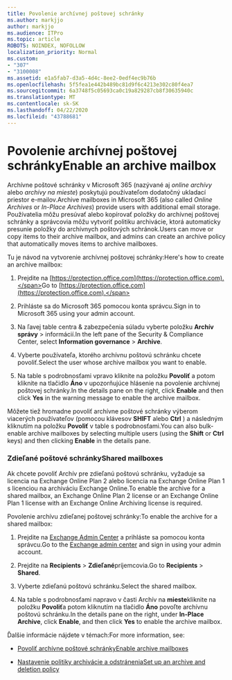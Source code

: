 ```yaml
---
title: Povolenie archívnej poštovej schránky
ms.author: markjjo
author: markjjo
ms.audience: ITPro
ms.topic: article
ROBOTS: NOINDEX, NOFOLLOW
localization_priority: Normal
ms.custom:
- "307"
- "3100008"
ms.assetid: e1a5fab7-d3a5-4d4c-8ee2-0edf4ec9b76b
ms.openlocfilehash: 5f5fea1e442b489bc81d9f6c4213e302c80f4ea7
ms.sourcegitcommit: 6a3748f5c05693ca0c19a829287cb8f30635940c
ms.translationtype: MT
ms.contentlocale: sk-SK
ms.lasthandoff: 04/22/2020
ms.locfileid: "43788681"
---
```

# <a name="enable-an-archive-mailbox"></a><span data-ttu-id="15f0e-102">Povolenie archívnej poštovej schránky</span><span class="sxs-lookup"><span data-stu-id="15f0e-102">Enable an archive mailbox</span></span>

<span data-ttu-id="15f0e-103">Archívne poštové schránky v Microsoft 365 (nazývané aj *online archívy* alebo *archívy na mieste*) poskytujú používateľom dodatočný ukladací priestor e-mailov.</span><span class="sxs-lookup"><span data-stu-id="15f0e-103">Archive mailboxes in Microsoft 365 (also called *Online Archives* or *In-Place Archives*) provide users with additional email storage.</span></span> <span data-ttu-id="15f0e-104">Používatelia môžu presúvať alebo kopírovať položky do archívnej poštovej schránky a správcovia môžu vytvoriť politiku archivácie, ktorá automaticky presunie položky do archívnych poštových schránok.</span><span class="sxs-lookup"><span data-stu-id="15f0e-104">Users can move or copy items to their archive mailbox, and admins can create an archive policy that automatically moves items to archive mailboxes.</span></span>
  
<span data-ttu-id="15f0e-105">Tu je návod na vytvorenie archívnej poštovej schránky:</span><span class="sxs-lookup"><span data-stu-id="15f0e-105">Here's how to create an archive mailbox:</span></span>
  
1. <span data-ttu-id="15f0e-106">Prejdite na [https://protection.office.com](https://protection.office.com).</span><span class="sxs-lookup"><span data-stu-id="15f0e-106">Go to [https://protection.office.com](https://protection.office.com).</span></span>

2. <span data-ttu-id="15f0e-107">Prihláste sa do Microsoft 365 pomocou konta správcu.</span><span class="sxs-lookup"><span data-stu-id="15f0e-107">Sign in to Microsoft 365 using your admin account.</span></span>

3. <span data-ttu-id="15f0e-108">Na ľavej table centra &amp; zabezpečenia súladu vyberte položku **Archív** **správy** \> informácií.</span><span class="sxs-lookup"><span data-stu-id="15f0e-108">In the left pane of the Security &amp; Compliance Center, select **Information governance** \> **Archive**.</span></span>

4. <span data-ttu-id="15f0e-109">Vyberte používateľa, ktorého archívnu poštovú schránku chcete povoliť.</span><span class="sxs-lookup"><span data-stu-id="15f0e-109">Select the user whose archive mailbox you want to enable.</span></span>

5. <span data-ttu-id="15f0e-110">Na table s podrobnosťami vpravo kliknite na položku **Povoliť** a potom kliknite na tlačidlo **Áno** v upozorňujúce hlásenie na povolenie archívnej poštovej schránky.</span><span class="sxs-lookup"><span data-stu-id="15f0e-110">In the details pane on the right, click **Enable** and then click **Yes** in the warning message to enable the archive mailbox.</span></span>

<span data-ttu-id="15f0e-111">Môžete tiež hromadne povoliť archívne poštové schránky výberom viacerých používateľov (pomocou klávesov **SHIFT** alebo **Ctrl** ) a následným kliknutím na položku **Povoliť** v table s podrobnosťami.</span><span class="sxs-lookup"><span data-stu-id="15f0e-111">You can also bulk-enable archive mailboxes by selecting multiple users (using the **Shift** or **Ctrl** keys) and then clicking **Enable** in the details pane.</span></span>
  
### <a name="shared-mailboxes"></a><span data-ttu-id="15f0e-112">Zdieľané poštové schránky</span><span class="sxs-lookup"><span data-stu-id="15f0e-112">Shared mailboxes</span></span>

<span data-ttu-id="15f0e-113">Ak chcete povoliť Archív pre zdieľanú poštovú schránku, vyžaduje sa licencia na Exchange Online Plan 2 alebo licencia na Exchange Online Plan 1 s licenciou na archiváciu Exchange Online.</span><span class="sxs-lookup"><span data-stu-id="15f0e-113">To enable the archive for a shared mailbox, an Exchange Online Plan 2 license or an Exchange Online Plan 1 license with an Exchange Online Archiving license is required.</span></span>  

<span data-ttu-id="15f0e-114">Povolenie archívu zdieľanej poštovej schránky:</span><span class="sxs-lookup"><span data-stu-id="15f0e-114">To enable the archive for a shared mailbox:</span></span>

1. <span data-ttu-id="15f0e-115">Prejdite na [Exchange Admin Center](https://outlook.office365.com/ecp) a prihláste sa pomocou konta správcu.</span><span class="sxs-lookup"><span data-stu-id="15f0e-115">Go to the [Exchange admin center](https://outlook.office365.com/ecp) and sign in using your admin account.</span></span>

2. <span data-ttu-id="15f0e-116">Prejdite na **Recipients** > **Zdieľané**príjemcovia.</span><span class="sxs-lookup"><span data-stu-id="15f0e-116">Go to **Recipients** > **Shared**.</span></span>

3. <span data-ttu-id="15f0e-117">Vyberte zdieľanú poštovú schránku.</span><span class="sxs-lookup"><span data-stu-id="15f0e-117">Select the shared mailbox.</span></span>

4. <span data-ttu-id="15f0e-118">Na table s podrobnosťami napravo v časti Archív na **mieste**kliknite na položku **Povoliť**a potom kliknutím na tlačidlo **Áno** povoľte archívnu poštovú schránku.</span><span class="sxs-lookup"><span data-stu-id="15f0e-118">In the details pane on the right, under **In-Place Archive**, click **Enable**, and then click **Yes** to enable the archive mailbox.</span></span>

<span data-ttu-id="15f0e-119">Ďalšie informácie nájdete v témach:</span><span class="sxs-lookup"><span data-stu-id="15f0e-119">For more information, see:</span></span>
  
- [<span data-ttu-id="15f0e-120">Povoliť archívne poštové schránky</span><span class="sxs-lookup"><span data-stu-id="15f0e-120">Enable archive mailboxes</span></span>](https://docs.microsoft.com/office365/securitycompliance/enable-archive-mailboxes)

- [<span data-ttu-id="15f0e-121">Nastavenie politiky archivácie a odstránenia</span><span class="sxs-lookup"><span data-stu-id="15f0e-121">Set up an archive and deletion policy</span></span>](https://docs.microsoft.com//office365/securitycompliance/set-up-an-archive-and-deletion-policy-for-mailboxes)
